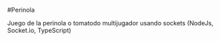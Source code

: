 #Perinola

Juego de la perinola o tomatodo multijugador usando sockets (NodeJs, Socket.io, TypeScript)
